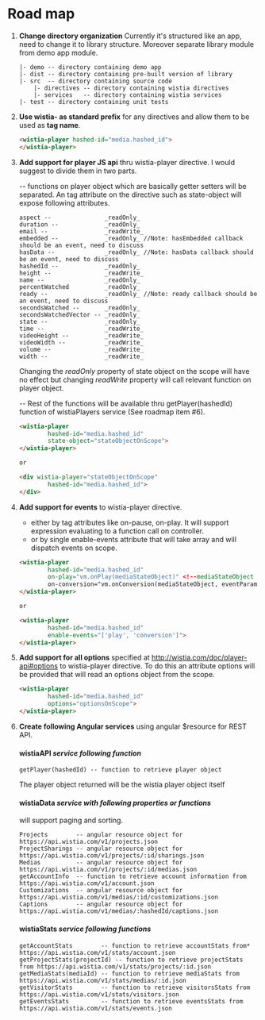 # Road map

1. **Change directory organization**
Currently it's structured like an app, need to change it to library structure. Moreover separate library module from demo app module.

    ```
    |- demo -- directory containing demo app
    |- dist -- directory containing pre-built version of library
    |- src  -- directory containing source code
        |- directives -- directory containing wistia directives
        |- services   -- directory containing wistia services
    |- test -- directory containing unit tests
    ```
2. **Use wistia- as standard prefix** for any directives and allow them to be used as **tag name**.
    ```html
    <wistia-player hashed-id="media.hashed_id">
    </wistia-player>
    ```

3. **Add support for player JS api** thru wistia-player directive.
I would suggest to divide them in two parts.

    -- functions on player object which are basically getter setters will be separated. An tag attribute on the directive such as state-object will expose following attributes.
    ```
    aspect --               _readOnly_
    duration --             _readOnly_ 
    email --                _readWrite_
    embedded --             _readOnly_ //Note: hasEmbedded callback should be an event, need to discuss
    hasData --              _readOnly_ //Note: hasData callback should be an event, need to discuss
    hashedId --             _readOnly_
    height --               _readWrite_
    name --                 _readOnly_
    percentWatched          _readOnly_
    ready --                _readOnly_ //Note: ready callback should be an event, need to discuss
    secondsWatched --       _readOnly_
    secondsWatchedVector -- _readOnly_
    state --                _readOnly_
    time --                 _readWrite_
    videoHeight --          _readWrite_
    videoWidth --           _readWrite_
    volume --               _readWrite_
    width --                _readWrite_
    ```
    
    Changing the _readOnly_ property of state object on the scope will have no effect but changing _readWrite_ property will call relevant function on player object.

    -- Rest of the functions will be available thru getPlayer(hashedId) function of wistiaPlayers service (See roadmap item #6).

    ```html
    <wistia-player
            hashed-id="media.hashed_id"
            state-object="stateObjectOnScope">
    </wistia-player>

    or

    <div wistia-player="stateObjectOnScope"
            hashed-id="media.hashed_id">
    </div>
    ```


4. **Add support for events** to wistia-player directive.
    - either by tag attributes like on-pause, on-play. It will support expression evaluating to a function call on controller.
    - or by single enable-events attribute that will take array and will dispatch events on scope.

    ```html
    <wistia-player
            hashed-id="media.hashed_id"
            on-play="vm.onPlay(mediaStateObject)" <!--mediaStateObject is used to identify media-->
            on-conversion="vm.onConversion(mediaStateObject, eventParams)">
    </wistia-player>

    or

    <wistia-player
            hashed-id="media.hashed_id"
            enable-events="['play', 'conversion']">
    </wistia-player>
    ```

5. **Add support for all options** specified at http://wistia.com/doc/player-api#options to wistia-player directive.
To do this an attribute options will be provided that will read an options object from the scope.

    ```html
    <wistia-player
            hashed-id="media.hashed_id"
            options="optionsOnScope">
    </wistia-player>
    ```

6. **Create following Angular services** using angular $resource for REST API.

    #### wistiaAPI *service following function*
    ```
    getPlayer(hashedId) -- function to retrieve player object
    ```
    
    The player object returned will be the wistia player object itself

    #### wistiaData *service with following properties or functions*
    will support paging and sorting.
    ```
    Projects        -- angular resource object for https://api.wistia.com/v1/projects.json
    ProjectSharings -- angular resource object for https://api.wistia.com/v1/projects/:id/sharings.json
    Medias          -- angular resource object for https://api.wistia.com/v1/projects/:id/medias.json
    getAccountInfo  -- function to retrieve account information from https://api.wistia.com/v1/account.json
    Customizations  -- angular resource object for https://api.wistia.com/v1/medias/:id/customizations.json
    Captions        -- angular resource object for https://api.wistia.com/v1/medias/:hashedId/captions.json
    ```
    #### wistiaStats *service following functions*
    ```
    getAccountStats        -- function to retrieve accountStats from* https://api.wistia.com/v1/stats/account.json
    getProjectStats(projectId) -- function to retrieve projectStats from https://api.wistia.com/v1/stats/projects/:id.json
    getMediaStats(mediaId) -- function to retrieve mediaStats from https://api.wistia.com/v1/stats/medias/:id.json
    getVisitorStats        -- function to retrieve visitorsStats from https://api.wistia.com/v1/stats/visitors.json
    getEventsStats         -- function to retrieve eventsStats from https://api.wistia.com/v1/stats/events.json
    ```

